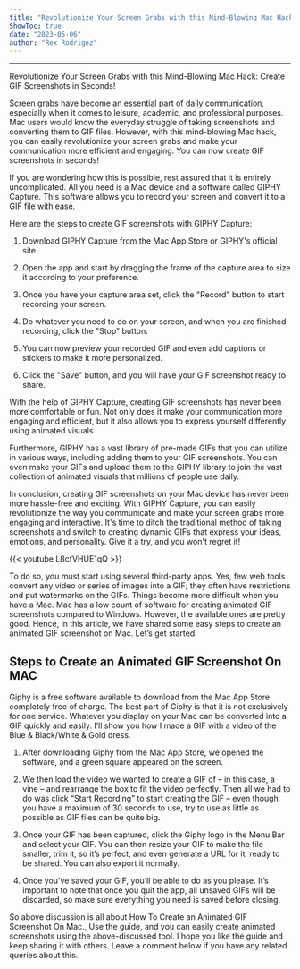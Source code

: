 ```yaml
---
title: "Revolutionize Your Screen Grabs with this Mind-Blowing Mac Hack: Create GIF Screenshots in Seconds!"
ShowToc: true 
date: "2023-05-06"
author: "Rex Rodrigez"
---
```

*****
Revolutionize Your Screen Grabs with this Mind-Blowing Mac Hack: Create GIF Screenshots in Seconds!

Screen grabs have become an essential part of daily communication, especially when it comes to leisure, academic, and professional purposes. Mac users would know the everyday struggle of taking screenshots and converting them to GIF files. However, with this mind-blowing Mac hack, you can easily revolutionize your screen grabs and make your communication more efficient and engaging. You can now create GIF screenshots in seconds!

If you are wondering how this is possible, rest assured that it is entirely uncomplicated. All you need is a Mac device and a software called GIPHY Capture. This software allows you to record your screen and convert it to a GIF file with ease.

Here are the steps to create GIF screenshots with GIPHY Capture:

1. Download GIPHY Capture from the Mac App Store or GIPHY's official site.

2. Open the app and start by dragging the frame of the capture area to size it according to your preference.

3. Once you have your capture area set, click the "Record" button to start recording your screen.

4. Do whatever you need to do on your screen, and when you are finished recording, click the "Stop" button.

5. You can now preview your recorded GIF and even add captions or stickers to make it more personalized.

6. Click the "Save" button, and you will have your GIF screenshot ready to share.

With the help of GIPHY Capture, creating GIF screenshots has never been more comfortable or fun. Not only does it make your communication more engaging and efficient, but it also allows you to express yourself differently using animated visuals.

Furthermore, GIPHY has a vast library of pre-made GIFs that you can utilize in various ways, including adding them to your GIF screenshots. You can even make your GIFs and upload them to the GIPHY library to join the vast collection of animated visuals that millions of people use daily.

In conclusion, creating GIF screenshots on your Mac device has never been more hassle-free and exciting. With GIPHY Capture, you can easily revolutionize the way you communicate and make your screen grabs more engaging and interactive. It's time to ditch the traditional method of taking screenshots and switch to creating dynamic GIFs that express your ideas, emotions, and personality. Give it a try, and you won't regret it!

{{< youtube L8cfVHUE1qQ >}} 



To do so, you must start using several third-party apps. Yes, few web tools convert any video or series of images into a GIF; they often have restrictions and put watermarks on the GIFs.
Things become more difficult when you have a Mac. Mac has a low count of software for creating animated GIF screenshots compared to Windows. However, the available ones are pretty good.
Hence, in this article, we have shared some easy steps to create an animated GIF screenshot on Mac. Let’s get started.

 
## Steps to Create an Animated GIF Screenshot On MAC


Giphy is a free software available to download from the Mac App Store completely free of charge. The best part of Giphy is that it is not exclusively for one service. Whatever you display on your Mac can be converted into a GIF quickly and easily. I’ll show you how I made a GIF with a video of the Blue & Black/White & Gold dress.
1. After downloading Giphy from the Mac App Store, we opened the software, and a green square appeared on the screen.
2. We then load the video we wanted to create a GIF of – in this case, a vine – and rearrange the box to fit the video perfectly. Then all we had to do was click “Start Recording” to start creating the GIF – even though you have a maximum of 30 seconds to use, try to use as little as possible as GIF files can be quite big.

3. Once your GIF has been captured, click the Giphy logo in the Menu Bar and select your GIF. You can then resize your GIF to make the file smaller, trim it, so it’s perfect, and even generate a URL for it, ready to be shared. You can also export it normally.

4. Once you’ve saved your GIF, you’ll be able to do as you please. It’s important to note that once you quit the app, all unsaved GIFs will be discarded, so make sure everything you need is saved before closing.

So above discussion is all about How To Create an Animated GIF Screenshot On Mac., Use the guide, and you can easily create animated screenshots using the above-discussed tool. I hope you like the guide and keep sharing it with others. Leave a comment below if you have any related queries about this.




